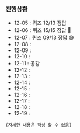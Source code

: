 ### 진행상황

- 12-05 : 퀴즈 12/13 정답
- 12-06 : 퀴즈 15/15 정답 🎉
- 12-07 : 퀴즈 09/13 정답 😅
- 12-08 :
- 12-09 :
- 12-10 :
- 12-11 : 공강
- 12-12 :
- 12-13 :
- 12-14 :
- 12-15 :
- 12-16 :
- 12-17 :
- 12-18 :
- 12-19 :

```
(자세한 내용은 작성 할 수 없음)
```

